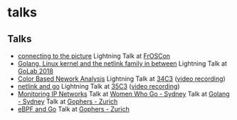 talks
=====


Talks
-----

- [connecting to the picture](https://github.com/florianl/talks/blob/master/2015-FrOSCon-connectingToThePicture.pdf)
  Lightning Talk at [FrOSCon](https://www.froscon.de/)
- [Golang, Linux kernel and the netlink family in between](https://github.com/florianl/talks/blob/master/2018-golab-netlink.pdf)
  Lightning Talk at [GoLab 2018](https://www.golab.io/)
- [Color Based Nework Analysis](https://github.com/florianl/talks/blob/master/2017-34c3-colorbasedanalysis.pdf)
  Lightning Talk at [34C3](https://events.ccc.de/congress/2017/wiki/index.php)
  ([video recording](https://media.ccc.de/v/34c3-9256-lightning_talks_day_2#t=2392))
- [netlink and go](https://github.com/florianl/talks/blob/master/2018-35c3-NetlinkAndGo.pdf)
  Lightning Talk at [35C3](https://events.ccc.de/congress/2018/wiki/index.php)
  ([video recording](https://media.ccc.de/v/35c3-9567-lightning_talks_day_3#t=1081))
- [Monitoring IP Networks](https://github.com/florianl/talks/blob/master/2019-syd-MonitoringIPNetworks.pdf)
  Talk at [Women Who Go - Sydney](https://www.meetup.com/Women-Who-Go-Sydney/events/261093910/)
  Talk at [Golang - Sydney](https://www.meetup.com/golang-syd/events/260434333/)
  Talk at [Gophers - Zurich](https://www.meetup.com/Zurich-Gophers/events/262249606/)
- [eBPF and Go](https://github.com/florianl/talks/blob/master/2020-zrh-ebpfAndGo.pdf)
  Talk at [Gophers - Zurich](https://www.meetup.com/Zurich-Gophers/events/267144500/)
